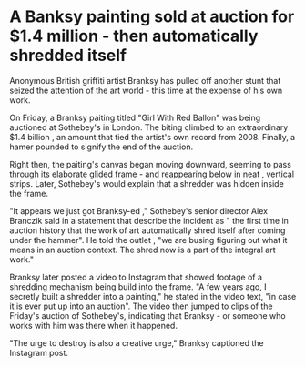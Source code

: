 # A Banksy painting sold at auction for $1.4 million - then automatically shredded itself

Anonymous British griffiti artist Branksy has pulled off another stunt that seized the attention of the art world - this time at the expense of his own work.

On Friday, a Branksy paiting titled "Girl With Red Ballon" was being auctioned at Sothebey's in London. The biting climbed to an extraordinary $1.4 billion , an amount that tied the artist's own record from 2008. Finally, a hamer pounded  to signify the end of the auction.

Right then, the paiting's canvas began moving downward, seeming to pass through its elaborate glided frame - and reappearing below in neat , vertical strips. Later,  Sothebey's would explain that a shredder was hidden inside the frame.

"It appears we just got Branksy-ed ," Sothebey's senior director Alex Branczik said in a statement that describe the incident as " the first time in auction history that the work of art automatically shred itself after coming under the hammer". He told the outlet , "we are busing figuring out what it means in an auction context. The shred now is a part of the integral art work."

Branksy later posted a video to Instagram that showed footage of a shredding mechanism being build into the frame. "A few years ago, I secretly built a shredder into a painting," he stated in the video text, "in case it is ever put up into an auction". The video then jumped to clips of the  Friday's auction of Sothebey's, indicating that Branksy - or someone who works with him was there when it happened.

"The urge to destroy is also a creative urge," Branksy captioned the Instagram post.